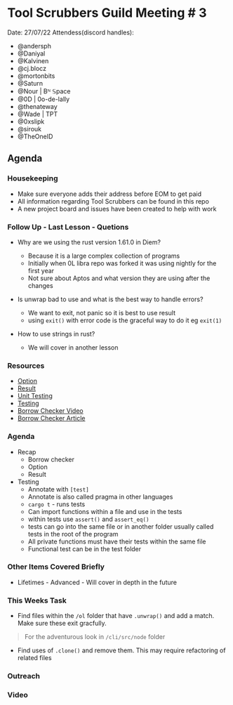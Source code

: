 # Tool Scrubbers Guild Meeting # 3
Date: 27/07/22
Attendess(discord handles):
- @andersph 
- @Daniyal 
- @Kalvinen 
- @cj.blocz 
- @mortonbits
- @Saturn 
- @Nour | Bᴺ 𝕊pace
- @0D | 0o-de-lally 
- @thenateway 
- @Wade | TPT
- @0xslipk
- @sirouk
- @TheOneID 

## Agenda

### Housekeeping

- Make sure everyone adds their address before EOM to get paid
- All information regarding Tool Scrubbers can be found in this repo
- A new project board and issues have been created to help with work

### Follow Up - Last Lesson - Quetions

- Why are we using the rust version 1.61.0 in Diem?
    - Because it is a large complex collection of programs
    - Initially when 0L libra repo was forked it was using nightly for the first year
    - Not sure about Aptos and what version they are using after the changes

- Is unwrap bad to use and what is the best way to handle errors?
    - We want to exit, not panic so it is best to use result
    - using `exit()` with error code is the graceful way to do it eg `exit(1)`

- How to use strings in rust?
    - We will cover in another lesson

### Resources
-  [Option](https://doc.rust-lang.org/rust-by-example/std/option.html)
-  [Result](https://doc.rust-lang.org/rust-by-example/error/result.html)
-  [Unit Testing](https://doc.rust-lang.org/rust-by-example/testing/unit_testing.html)
-  [Testing](https://doc.rust-lang.org/rust-by-example/cargo/test.html)
-  [Borrow Checker Video](https://www.youtube.com/watch?v=u4KyvRGKpuI)
-  [Borrow Checker Article](https://blog.logrocket.com/introducing-the-rust-borrow-checker/)

### Agenda

- Recap
    - Borrow checker
    - Option
    - Result
- Testing
    - Annotate with `[test]`
    - Annotate is also called pragma in other languages
    - `cargo t` - runs tests
    - Can import functions within a file and use in the tests
    - within tests use `assert()` and `assert_eq()`
    - tests can go into the same file or in another folder usually called tests in the root of the program
    - All private functions must have their tests within the same file
    - Functional test can be in the test folder

### Other Items Covered Briefly

- Lifetimes - Advanced - Will cover in depth in the future 


### This Weeks Task
- Find files within the `/ol` folder that have `.unwrap()` and add a match. Make sure these exit gracfully.
> For the adventurous look in `/cli/src/node` folder
- Find uses of `.clone()` and remove them. This may require refactoring of related files


### Outreach

### Video

